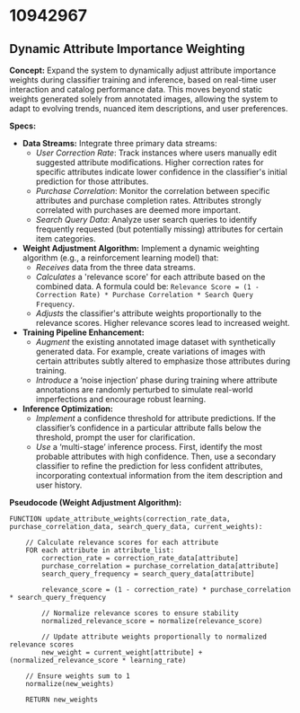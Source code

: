 # 10942967

## Dynamic Attribute Importance Weighting

**Concept:** Expand the system to dynamically adjust attribute importance weights during classifier training and inference, based on real-time user interaction and catalog performance data. This moves beyond static weights generated solely from annotated images, allowing the system to adapt to evolving trends, nuanced item descriptions, and user preferences.

**Specs:**

*   **Data Streams:** Integrate three primary data streams:
    *   *User Correction Rate*: Track instances where users manually edit suggested attribute modifications. Higher correction rates for specific attributes indicate lower confidence in the classifier's initial prediction for those attributes.
    *   *Purchase Correlation*: Monitor the correlation between specific attributes and purchase completion rates. Attributes strongly correlated with purchases are deemed more important.
    *   *Search Query Data*: Analyze user search queries to identify frequently requested (but potentially missing) attributes for certain item categories.
*   **Weight Adjustment Algorithm:** Implement a dynamic weighting algorithm (e.g., a reinforcement learning model) that:
    *   *Receives* data from the three data streams.
    *   *Calculates* a 'relevance score' for each attribute based on the combined data.  A formula could be: `Relevance Score = (1 - Correction Rate) * Purchase Correlation * Search Query Frequency`.
    *   *Adjusts* the classifier's attribute weights proportionally to the relevance scores.  Higher relevance scores lead to increased weight.
*   **Training Pipeline Enhancement:**
    *   *Augment* the existing annotated image dataset with synthetically generated data.  For example, create variations of images with certain attributes subtly altered to emphasize those attributes during training.
    *   *Introduce* a ‘noise injection’ phase during training where attribute annotations are randomly perturbed to simulate real-world imperfections and encourage robust learning.
*   **Inference Optimization:**
    *   *Implement* a confidence threshold for attribute predictions. If the classifier’s confidence in a particular attribute falls below the threshold, prompt the user for clarification.
    *   *Use* a ‘multi-stage’ inference process. First, identify the most probable attributes with high confidence. Then, use a secondary classifier to refine the prediction for less confident attributes, incorporating contextual information from the item description and user history.

**Pseudocode (Weight Adjustment Algorithm):**

```
FUNCTION update_attribute_weights(correction_rate_data, purchase_correlation_data, search_query_data, current_weights):

    // Calculate relevance scores for each attribute
    FOR each attribute in attribute_list:
        correction_rate = correction_rate_data[attribute]
        purchase_correlation = purchase_correlation_data[attribute]
        search_query_frequency = search_query_data[attribute]

        relevance_score = (1 - correction_rate) * purchase_correlation * search_query_frequency

        // Normalize relevance scores to ensure stability
        normalized_relevance_score = normalize(relevance_score)

        // Update attribute weights proportionally to normalized relevance scores
        new_weight = current_weight[attribute] + (normalized_relevance_score * learning_rate)

    // Ensure weights sum to 1
    normalize(new_weights)

    RETURN new_weights
```